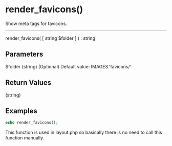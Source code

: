 # render_favicons()

Show meta tags for favicons.

---

render_favicons( [ string $folder ] ) : string

## Parameters

$folder (string) (Optional) Default value: IMAGES.'favicons/'

## Return Values

(string)

## Examples

```php
echo render_favicons();
```

<div class="aler alert-info">
This function is used in layout.php so basically there is no need to call this function manually.
</div>
